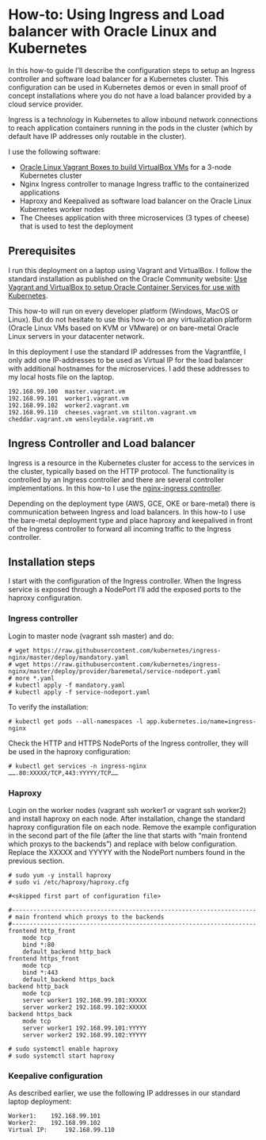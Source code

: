 # How-to: Using Ingress and Load balancer with Oracle Linux and Kubernetes

In this how-to guide I’ll describe the configuration steps to setup an Ingress controller and software load balancer for a Kubernetes cluster. This configuration can be used in Kubernetes demos or even in small proof of concept installations where you do not have a load balancer provided by a cloud service provider.

Ingress is a technology in Kubernetes to allow inbound network connections to reach application containers running in the pods in the cluster (which by default have IP addresses only routable in the cluster).

I use the following software:
* [Oracle Linux Vagrant Boxes to build VirtualBox VMs](https://github.com/oracle/vagrant-boxes) for a 3-node Kubernetes cluster
* Nginx Ingress controller to manage Ingress traffic to the containerized applications
* Haproxy and Keepalived as software load balancer on the Oracle Linux Kubernetes worker nodes
* The Cheeses application with three microservices (3 types of cheese) that is used to test the deployment

## Prerequisites

I run this deployment on a laptop using Vagrant and VirtualBox. I follow the standard installation as published on the Oracle Community website: [Use Vagrant and VirtualBox to setup Oracle Container Services for use with Kubernetes](https://community.oracle.com/docs/DOC-1022800). 

This how-to will run on every developer platform (Windows, MacOS or Linux). But do not hesitate to use this how-to on any virtualization platform (Oracle Linux VMs based on KVM or VMware) or on bare-metal Oracle Linux servers in your datacenter network.

In this deployment I use the standard IP addresses from the Vagrantfile, I only add one IP-addresses to be used as Virtual IP for the load balancer with additional hostnames for the microservices. I add these addresses to my local hosts file on the laptop.
```
192.168.99.100  master.vagrant.vm
192.168.99.101  worker1.vagrant.vm
192.168.99.102  worker2.vagrant.vm
192.168.99.110  cheeses.vagrant.vm stilton.vagrant.vm cheddar.vagrant.vm wensleydale.vagrant.vm
```

## Ingress Controller and Load balancer
Ingress is a resource in the Kubernetes cluster for access to the services in the cluster, typically based on the HTTP protocol.  The functionality is controlled by an Ingress controller and there are several controller implementations. In this how-to I use the [nginx-ingress controller](https://kubernetes.github.io/ingress-nginx/).

Depending on the deployment type (AWS, GCE, OKE or bare-metal) there is communication between Ingress and load balancers. In this how-to I use the bare-metal deployment type and place haproxy and keepalived in front of the Ingress controller to forward all incoming traffic to the Ingress controller.

## Installation steps

I start with the configuration of the Ingress controller. When the Ingress service is exposed through a NodePort I’ll add the exposed ports to the haproxy configuration.

### Ingress controller

Login to master node (vagrant ssh master) and do:

```
# wget https://raw.githubusercontent.com/kubernetes/ingress-nginx/master/deploy/mandatory.yaml
# wget https://raw.githubusercontent.com/kubernetes/ingress-nginx/master/deploy/provider/baremetal/service-nodeport.yaml
# more *.yaml
# kubectl apply -f mandatory.yaml
# kubectl apply -f service-nodeport.yaml
```
To verify the installation:
```
# kubectl get pods --all-namespaces -l app.kubernetes.io/name=ingress-nginx
```
Check the HTTP and HTTPS NodePorts of the Ingress controller, they will be used in the haproxy configuration:
```
# kubectl get services -n ingress-nginx
…….80:XXXXX/TCP,443:YYYYY/TCP……
```

### Haproxy 

Login on the worker nodes (vagrant ssh worker1 or vagrant ssh worker2) and install haproxy on each node. After installation, change the standard haproxy configuration file on each node. Remove the example configuration in the second part of the file (after the line that starts with “main frontend which proxys to the backends”) and replace with below configuration. Replace the XXXXX and YYYYY with the NodePort numbers found in the previous section.
```
# sudo yum -y install haproxy
# sudo vi /etc/haproxy/haproxy.cfg 

#<skipped first part of configuration file>

#---------------------------------------------------------------------
# main frontend which proxys to the backends
#---------------------------------------------------------------------
frontend http_front
    mode tcp
    bind *:80
    default_backend http_back
frontend https_front
    mode tcp
    bind *:443
    default_backend https_back
backend http_back
    mode tcp
    server worker1 192.168.99.101:XXXXX 
    server worker2 192.168.99.102:XXXXX
backend https_back
    mode tcp
    server worker1 192.168.99.101:YYYYY 
    server worker2 192.168.99.102:YYYYY

# sudo systemctl enable haproxy
# sudo systemctl start haproxy
```

### Keepalive configuration
As described earlier, we use the following IP addresses in our standard laptop deployment: 
```
Worker1: 	192.168.99.101
Worker2: 	192.168.99.102
Virtual IP: 	192.168.99.110
```
